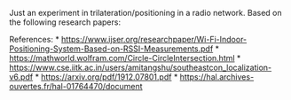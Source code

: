 Just an experiment in trilateration/positioning in a radio network.  Based on the following research papers:

References:
    * https://www.ijser.org/researchpaper/Wi-Fi-Indoor-Positioning-System-Based-on-RSSI-Measurements.pdf
    * https://mathworld.wolfram.com/Circle-CircleIntersection.html
    * https://www.cse.iitk.ac.in/users/amitangshu/southeastcon_localization-v6.pdf
    * https://arxiv.org/pdf/1912.07801.pdf
    * https://hal.archives-ouvertes.fr/hal-01764470/document
